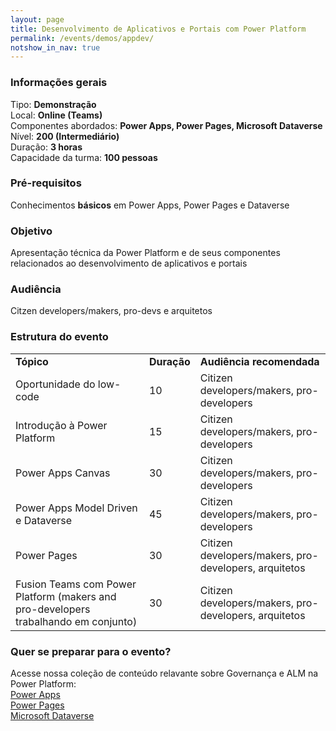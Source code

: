 ```yaml
---
layout: page
title: Desenvolvimento de Aplicativos e Portais com Power Platform
permalink: /events/demos/appdev/
notshow_in_nav: true
---
```


### Informações gerais

Tipo: **Demonstração**  
Local: **Online (Teams)**  
Componentes abordados: **Power Apps, Power Pages, Microsoft Dataverse**  
Nível: **200 (Intermediário)**  
Duração: **3 horas**  
Capacidade da turma: **100 pessoas**  

### Pré-requisitos

Conhecimentos **básicos** em Power Apps, Power Pages e Dataverse

### Objetivo

Apresentação técnica da Power Platform e de seus componentes relacionados ao desenvolvimento de aplicativos e portais

### Audiência

Citzen developers/makers, pro-devs e arquitetos

### Estrutura do evento

<table class="tablewborders">
<tbody align="left">
  <tr>
    <td><b>Tópico</b></td>
    <td><b>Duração</b></td>
    <td><b>Audiência recomendada</b></td>
  </tr>
  <tr>
    <td>Oportunidade do low-code</td>
    <td>10</td>
    <td>Citizen developers/makers, pro-developers</td>
  </tr>
  <tr>
    <td>Introdução à Power Platform</td>
    <td>15</td>
    <td>Citizen developers/makers, pro-developers</td>
  </tr>
  <tr>
    <td>Power Apps Canvas</td>
    <td>30</td>
    <td>Citizen developers/makers, pro-developers</td>
  </tr>
  <tr>
    <td>Power Apps Model Driven e Dataverse</td>
    <td>45</td>
    <td>Citizen developers/makers, pro-developers</td>
  </tr>
  <tr>
    <td>Power Pages</td>
    <td>30</td>
    <td>Citizen developers/makers, pro-developers, arquitetos</td>
  </tr>  
  <tr>
    <td>Fusion Teams com Power Platform (makers and pro-developers trabalhando em conjunto)</td>
    <td>30</td>
    <td>Citizen developers/makers, pro-developers, arquitetos</td>
  </tr>  
</tbody>
</table>

### Quer se preparar para o evento?

Acesse nossa coleção de conteúdo relavante sobre Governança e ALM na Power Platform:  
[Power Apps](../../../getready/powerapps)  
[Power Pages](../../../getready/powerpages)  
[Microsoft Dataverse](../../../getready/dataverse)
